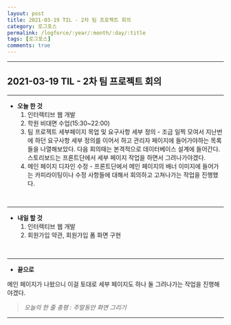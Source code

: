 ```yaml
---
layout: post
title: 2021-03-19 TIL - 2차 팀 프로젝트 회의
category: 로그포스
permalink: /logforce/:year/:month/:day/:title
tags: [로그포스]
comments: true
---
```


---

## 2021-03-19 TIL - 2차 팀 프로젝트 회의

---

- **오늘 한 것**
  1. 인터렉티브 웹 개발 
  2. 학원 비대면 수업(15:30~22:00)
  3. 팀 프로젝트 세부페이지 목업 및 요구사항 세부 정의 - 조금 일찍 모여서 지난번에 하던 요구사항 세부 정의를 이어서 하고 관리자 페이지에 들어가야하는 목록들을 나열해보았다. 다음 회의때는 본격적으로 데이터베이스 설계에 들어간다. 스토리보드는 프론트단에서 세부 페이지 작업을 하면서 그려나가야겠다.
  4. 메인 페이지 디자인 수정 - 프론트단에서 메인 페이지의 배너 이미지에 들어가는 카피라이팅이나 수정 사항들에 대해서 회의하고 고쳐나가는 작업을 진행했다. 

<br>

---

- **내일 할 것**
  1. 인터렉티브 웹 개발
  4. 회원가입 약관, 회원가입 폼 화면 구현

<br>

---

- **끝으로**

메인 페이지가 나왔으니 이걸 토대로 세부 페이지도 하나 둘 그려나가는 작업을 진행해야겠다.

> _오늘의 한 줄 총평 : 주말동안 화면 그리기_

---
